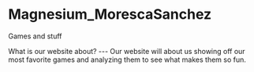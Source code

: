 # Magnesium_MorescaSanchez
Games and stuff

What is our website about? ---
  Our website will about us showing off our most favorite games and analyzing them to see what makes them so fun.
  
